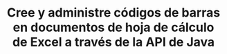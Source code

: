---
############################# Static ############################
layout: "auto-gen-gist"
draft: false
path: "es/assembly/java/barcode/xltm/"
otherformats: XLS XLT XLSX XLSM XLTX XLSB ODS 

############################# Head ############################
head_title: "Genere una imagen de códigos de barras e insértela en una hoja de cálculo de Excel a través de la API de Java"
head_description: "GroupDocs.Assembly Java API permite a los programadores generar y agregar imágenes de códigos de barras dentro de documentos de hojas de cálculo de Excel (XLS, XLT, XLSX, XLSM, XLTX, XLTM y XLSB)."

############################# Header ############################
title: "Cree y administre códigos de barras en documentos de hoja de cálculo de Excel a través de la API de Java"
description: "GroupDocs.Assembly Java API permite a los desarrolladores de software generar y administrar mediante programación códigos de barras en documentos de hojas de cálculo de Excel dentro de aplicaciones Java y JSP."

######################### Download Button #######################
button:
    enable: true

############################# About ############################
about:
    enable: true
    title: "¿Cómo generar imágenes de código de barras en hojas de cálculo?"
    content: |
       El programa de software de hoja de cálculo es una herramienta útil que permite a los usuarios almacenar, analizar e informar sobre grandes cantidades de datos. GroupDocs.Assembly es una excelente API de Java que facilita a los desarrolladores de software la creación, organización e impresión de imágenes de códigos de barras dentro de una hoja de cálculo de Excel. Los códigos de barras son códigos digitales que almacenan información legible por máquina que brinda velocidad y precisión a los sistemas de inventario. Con GroupDocs.Assembly Java API puede dibujar mediante programación numerosas imágenes de códigos de barras 1D y 2D con texto personalizado, apariencia y diferentes tipos de codificación dentro de la hoja de cálculo de Microsoft Excel. La API también facilita a los usuarios la administración de sus códigos de barras y no requiere la instalación de ningún software externo o herramienta de terceros. Admite funciones como la modificación del tamaño de la imagen del código de barras, la configuración de los colores de primer plano y de fondo, el ajuste del tamaño de la fuente, el ajuste de la resolución de la imagen del código de barras, la corrección automática del texto del código de barras y muchas más. 

############################# content ############################
steps:
    enable: true
    block:
    - title_left: "Cree códigos de barras en XLTM hojas de cálculo a través de Java"
      content_left: |
       GroupDocs.Assembly Java brinda soporte completo para crear y administrar códigos de barras dentro de la hoja de cálculo XLTM. El siguiente código Java demuestra cómo crear e insertar imágenes de códigos de barras dentro de un documento de hoja de cálculo de Microsoft Excel.

      title_right: "Cómo agregar imágenes de código de barras en el archivo XLTM"
      content_right: |
       * Cree una instancia de [DocumentAssembler](https://apireference.groupdocs.com/assembly/java/com.groupdocs.assembly/DocumentAssembler)
       * Llame a [AssembleDocument](https://apireference.groupdocs.com/assembly/java/com.groupdocs.assembly/DocumentAssembler#assembleDocument-java.io.InputStream-java.io.OutputStream-com.groupdocs.assembly.DataSourceInfo...-) método con los siguientes parámetros
          * Stream para leer un documento de plantilla.
          * Stream para escribir el documento resultante.
          * Opciones de carga y guardado de documentos.
          * Detalles Información sobre los objetos de origen de datos que se utilizarán.

      gisthash: "d597241fa3f68e3945a19ef3231070eb"
      gistfile: "create_barcodes_in_spreadsheet_file.java"

    - title_left: "Requisitos del sistema"
      content_left: |
        Las API de GroupDocs.Assembly Java son compatibles con todas las principales plataformas y sistemas operativos. Puede generar documentos en Microsoft Word, Excel, PowerPoint, Outlook, OpenOffice y más de 50 formatos. Para obtener una guía completa de requisitos del sistema, visite [requisitos del sistema](https://docs.groupdocs.com/assembly/java/system-requirements/) Antes de ejecutar el código a continuación, asegúrese de tener los siguientes requisitos previos instalados en su sistema:
         * Sistemas Operativos: Microsoft Windows, Linux, Mac OS
         * Compatibilidad con versiones de Java: J2SE 7.0 (1.7), J2SE 8.0 (1.8) o superior
         * Obtenga la última versión de las API Java de GroupDocs.Assembly de [Maven](https://mvnrepository.com/artifact/com.groupdocs/groupdocs-assembly/)
        
      title_right: "Por qué usar GroupDocs.Assembly"
      content_right: |
        * Cree documentos personalizados a partir de plantillas.
        * Adjunte dinámicamente archivos adjuntos de correo electrónico.
        * No se requiere software adicional para crear y automatizar documentos.
        * Genera un documento de salida basado en la fuente de datos.
        * Insertar dinámicamente el contenido del documento en el informe
        * Aplicar fórmula durante el montaje de la hoja de cálculo.
        * Proporciona soporte para múltiples formatos de datos
        * Soporte de operaciones de datos secuenciales.

demos:
    enable: true
        

more_formats:
    enable: true


back_to_top:
    enable: true
---